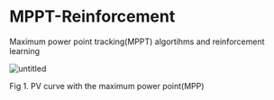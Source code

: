 # MPPT-Reinforcement
Maximum power point tracking(MPPT) algortihms and reinforcement learning

![untitled](https://user-images.githubusercontent.com/69254199/149011438-c53af46e-cf2e-4a34-87e4-5e945fd84d21.png)

Fig 1. PV curve with the maximum power point(MPP)
